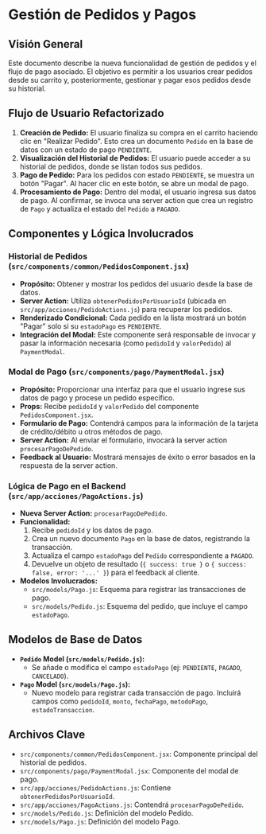 # Gestión de Pedidos y Pagos

## Visión General

Este documento describe la nueva funcionalidad de gestión de pedidos y el flujo de pago asociado. El objetivo es permitir a los usuarios crear pedidos desde su carrito y, posteriormente, gestionar y pagar esos pedidos desde su historial.

## Flujo de Usuario Refactorizado

1.  **Creación de Pedido:** El usuario finaliza su compra en el carrito haciendo clic en "Realizar Pedido". Esto crea un documento `Pedido` en la base de datos con un estado de pago `PENDIENTE`.
2.  **Visualización del Historial de Pedidos:** El usuario puede acceder a su historial de pedidos, donde se listan todos sus pedidos.
3.  **Pago de Pedido:** Para los pedidos con estado `PENDIENTE`, se muestra un botón "Pagar". Al hacer clic en este botón, se abre un modal de pago.
4.  **Procesamiento de Pago:** Dentro del modal, el usuario ingresa sus datos de pago. Al confirmar, se invoca una server action que crea un registro de `Pago` y actualiza el estado del `Pedido` a `PAGADO`.

## Componentes y Lógica Involucrados

### Historial de Pedidos (`src/components/common/PedidosComponent.jsx`)

*   **Propósito:** Obtener y mostrar los pedidos del usuario desde la base de datos.
*   **Server Action:** Utiliza `obtenerPedidosPorUsuarioId` (ubicada en `src/app/acciones/PedidoActions.js`) para recuperar los pedidos.
*   **Renderizado Condicional:** Cada pedido en la lista mostrará un botón "Pagar" solo si su `estadoPago` es `PENDIENTE`.
*   **Integración del Modal:** Este componente será responsable de invocar y pasar la información necesaria (como `pedidoId` y `valorPedido`) al `PaymentModal`.

### Modal de Pago (`src/components/pago/PaymentModal.jsx`)

*   **Propósito:** Proporcionar una interfaz para que el usuario ingrese sus datos de pago y procese un pedido específico.
*   **Props:** Recibe `pedidoId` y `valorPedido` del componente `PedidosComponent.jsx`.
*   **Formulario de Pago:** Contendrá campos para la información de la tarjeta de crédito/débito u otros métodos de pago.
*   **Server Action:** Al enviar el formulario, invocará la server action `procesarPagoDePedido`.
*   **Feedback al Usuario:** Mostrará mensajes de éxito o error basados en la respuesta de la server action.

### Lógica de Pago en el Backend (`src/app/acciones/PagoActions.js`)

*   **Nueva Server Action:** `procesarPagoDePedido`.
*   **Funcionalidad:**
    1.  Recibe `pedidoId` y los datos de pago.
    2.  Crea un nuevo documento `Pago` en la base de datos, registrando la transacción.
    3.  Actualiza el campo `estadoPago` del `Pedido` correspondiente a `PAGADO`.
    4.  Devuelve un objeto de resultado (`{ success: true }` o `{ success: false, error: '...' }`) para el feedback al cliente.
*   **Modelos Involucrados:**
    *   `src/models/Pago.js`: Esquema para registrar las transacciones de pago.
    *   `src/models/Pedido.js`: Esquema del pedido, que incluye el campo `estadoPago`.

## Modelos de Base de Datos

*   **`Pedido` Model (`src/models/Pedido.js`):**
    *   Se añade o modifica el campo `estadoPago` (ej: `PENDIENTE`, `PAGADO`, `CANCELADO`).
*   **`Pago` Model (`src/models/Pago.js`):**
    *   Nuevo modelo para registrar cada transacción de pago. Incluirá campos como `pedidoId`, `monto`, `fechaPago`, `metodoPago`, `estadoTransaccion`.

## Archivos Clave

*   `src/components/common/PedidosComponent.jsx`: Componente principal del historial de pedidos.
*   `src/components/pago/PaymentModal.jsx`: Componente del modal de pago.
*   `src/app/acciones/PedidoActions.js`: Contiene `obtenerPedidosPorUsuarioId`.
*   `src/app/acciones/PagoActions.js`: Contendrá `procesarPagoDePedido`.
*   `src/models/Pedido.js`: Definición del modelo Pedido.
*   `src/models/Pago.js`: Definición del modelo Pago.
